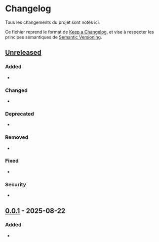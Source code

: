 # Changelog
Tous les changements du projet sont notés ici.

Ce fichier reprend le format de [Keep a Changelog](https://keepachangelog.com/fr/1.1.0/),
et vise à respecter les principes sémantiques de [Semantic Versioning](https://semver.org/spec/v2.0.0.html).

## [Unreleased]

### Added

- 

### Changed

- 
### Deprecated

- 

### Removed

- 

### Fixed

- 
### Security

- 
## [0.0.1] - 2025-08-22

### Added

-

[unreleased]: https://github.com/MathieuNeveu/flux-de-cast/tree/main
[0.0.1]: https://github.com/MathieuNeveu/flux-de-cast/tree/main

[//]: <> (unreleased: https://github.com/olivierlacan/keep-a-changelog/compare/v1.1.1...HEAD)
